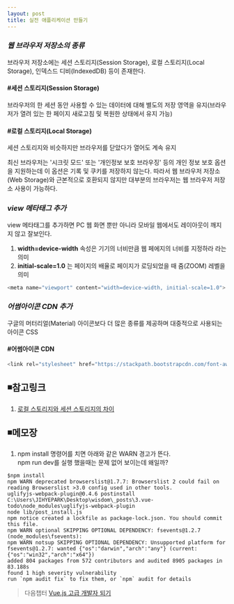 ```yaml
---
layout: post
title: 실전 애플리케이션 만들기
---
```


### ***웹 브라우저 저장소의 종류***
브라우저 저장소에는 세션 스토리지(Session Storage), 로컬 스토리지(Local Storage), 인덱스드 디비(IndexedDB) 등이 존재한다.

#### #세션 스토리지(Session Storage)
브라우저의 한 세션 동안 사용할 수 있는 데이터에 대해 별도의 저장 영역을 유지(브라우저가 열려 있는 한 페이지 새로고침 및 복원한 상태에서 유지 가능)  

#### #로컬 스토리지(Local Storage)
세션 스토리지와 비슷하지만 브라우저를 닫았다가 열어도 계속 유지  

최신 브라우저는 '시크릿 모드' 또는 '개인정보 보호 브라우징' 등의 개인 정보 보호 옵션을 지원하는데 이 옵션은 기록 및 쿠키를 저장하지 않는다. 따라서 웹 브라우저 저장소(Web Storage)와 근본적으로 호환되지 않지만 대부분의 브라우저는 웹 브라우저 저장소 사용이 가능하다.

### ***view 메타태그 추가***
view 메타태그를 추가하면 PC 웹 화면 뿐만 아니라 모바일 웹에서도 레이아웃이 깨지지 않고 잘보인다.  
1. __width=device-width__ 속성은 기기의 너비만큼 웹 페에지의 너비를 지정하라 라는 의미    
2. __initial-scale=1.0__ 는 페이지의 배율로 페이지가 로딩되었을 때 줌(ZOOM) 레벨을 의미
```java
<meta name="viewport" content="width=device-width, initial-scale=1.0">
```

### ***어썸아이콘 CDN 추가***
구글의 머터리얼(Material) 아이콘보다 더 많은 종류를 제공하며 대중적으로 사용되는 아이콘 CSS
#### #어썸아이콘 CDN   
```java   
<link rel="stylesheet" href="https://stackpath.bootstrapcdn.com/font-awesome/4.7.0/css/all.css">
```   

## ◾참고링크  
1. [로컬 스토리지와 세션 스토리지의 차이](https://developer.mozilla.org/en-US/docs/Web/API/Web_Storage_API)   

## ◾메모장
1. npm install 명령어를 치면 아래와 같은 WARN 경고가 뜬다.  
npm run dev를 실행 했을때는 문제 없어 보이는데 왜일까?   
```
$npm install
npm WARN deprecated browserslist@1.7.7: Browserslist 2 could fail on reading Browserslist >3.0 config used in other tools.
uglifyjs-webpack-plugin@0.4.6 postinstall C:\Users\JIHYEPARK\Desktop\wisdom\_posts\3.vue-todo\node_modules\uglifyjs-webpack-plugin
node lib/post_install.js
npm notice created a lockfile as package-lock.json. You should commit this file.
npm WARN optional SKIPPING OPTIONAL DEPENDENCY: fsevents@1.2.7 (node_modules\fsevents):
npm WARN notsup SKIPPING OPTIONAL DEPENDENCY: Unsupported platform for fsevents@1.2.7: wanted {"os":"darwin","arch":"any"} (current: {"os":"win32","arch":"x64"})
added 804 packages from 572 contributors and audited 8905 packages in 83.188s
found 1 high severity vulnerability
run `npm audit fix` to fix them, or `npm` audit for details    
```
> 다음챕터 [Vue.js 고급 개발자 되기](https://wisdompark.github.io/Vue-Js6/)
